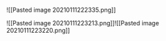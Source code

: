 ![[Pasted image 20210111222335.png]]

![[Pasted image 20210111223213.png]]![[Pasted image 20210111223220.png]]
